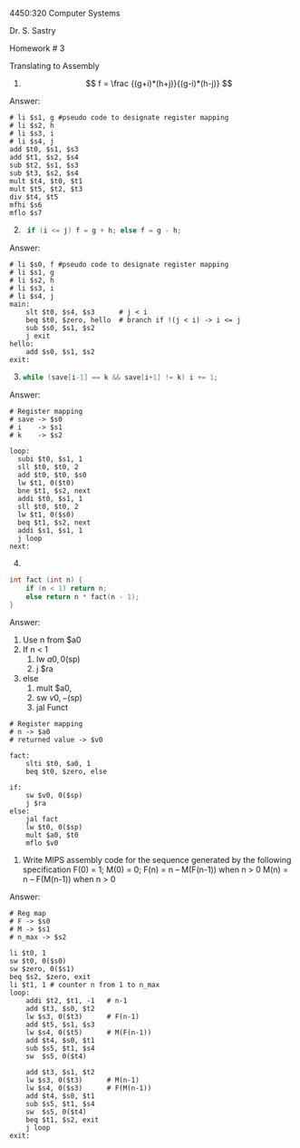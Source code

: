 4450:320 Computer Systems

Dr. S. Sastry

Homework # 3

Translating to Assembly



1. $$
    f = \frac {(g+i)*(h+j)}{(g-i)*(h-j)}
  $$

  Answer:

  ```assembly
# li $s1, g #pseudo code to designate register mapping
# li $s2, h
# li $s3, i
# li $s4, j
add $t0, $s1, $s3 
add $t1, $s2, $s4
sub $t2, $s1, $s3
sub $t3, $s2, $s4
mult $t4, $t0, $t1
mult $t5, $t2, $t3
div $t4, $t5
mfhi $s6
mflo $s7
  ```

  

2. ```cpp
    if (i <= j) f = g + h; else f = g - h;
    ```

  Answer: 

```assembly
# li $s0, f #pseudo code to designate register mapping
# li $s1, g 
# li $s2, h
# li $s3, i
# li $s4, j
main:
	slt $t0, $s4, $s3      # j < i
	beq $t0, $zero, hello  # branch if !(j < i) -> i <= j
	sub $s0, $s1, $s2
	j exit
hello:
	add $s0, $s1, $s2
exit:
```

3. ```cpp
   while (save[i-1] == k && save[i+1] != k) i += 1;
   ```

  Answer:

  ```assembly
# Register mapping
# save -> $s0
# i    -> $s1
# k    -> $s2

loop:
    subi $t0, $s1, 1
    sll $t0, $t0, 2
    add $t0, $t0, $s0
    lw $t1, 0($t0)
    bne $t1, $s2, next
    addi $t0, $s1, 1
    sll $t0, $t0, 2
    lw $t1, 0($s0)
    beq $t1, $s2, next
    addi $s1, $s1, 1
    j loop
next:
  ```



4. 

```cpp
int fact (int n) {
    if (n < 1) return n;
    else return n * fact(n - 1);
}
```

Answer:

  

1. Use n from $a0
2. If n < 1
   1. lw $a0, 0($sp)
   2. j $ra
3. else
   1. mult $a0, 
   2. sw $v0, -($sp)
   3. jal Funct

```assembly
# Register mapping
# n -> $a0
# returned value -> $v0

fact:
	slti $t0, $a0, 1
	beq $t0, $zero, else
	
if:
	sw $v0, 0($sp)
	j $ra	
else:
	jal fact
	lw $t0, 0($sp)
	mult $a0, $t0
	mflo $v0
```



1. Write MIPS assembly code for the sequence generated by the following specification
    F(0) = 1;
    M(0) = 0;
    F(n) = n – M(F(n-1)) when n > 0
    M(n) = n – F(M(n-1)) when n > 0

Answer:

```assembly
# Reg map
# F -> $s0
# M -> $s1
# n_max -> $s2

li $t0, 1
sw $t0, 0($s0)
sw $zero, 0($s1)
beq $s2, $zero, exit
li $t1, 1 # counter n from 1 to n_max
loop:
	addi $t2, $t1, -1   # n-1
	add $t3, $s0, $t2  
	lw $s3, 0($t3)		# F(n-1)
	add $t5, $s1, $s3
	lw $s4, 0($t5)		# M(F(n-1))
	add $t4, $s0, $t1
	sub $s5, $t1, $s4
	sw  $s5, 0($t4)
	
	add $t3, $s1, $t2  
	lw $s3, 0($t3)		# M(n-1)
	lw $s4, 0($s3)		# F(M(n-1))
	add $t4, $s0, $t1
	sub $s5, $t1, $s4
	sw  $s5, 0($t4)
	beq $t1, $s2, exit
	j loop
exit:
	

```

